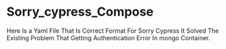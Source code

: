 # Sorry_cypress_Compose
Here Is a Yaml File That Is Correct Format For Sorry Cypress It Solved The Existing Problem That Getting Authentication Error In mongo Container.
